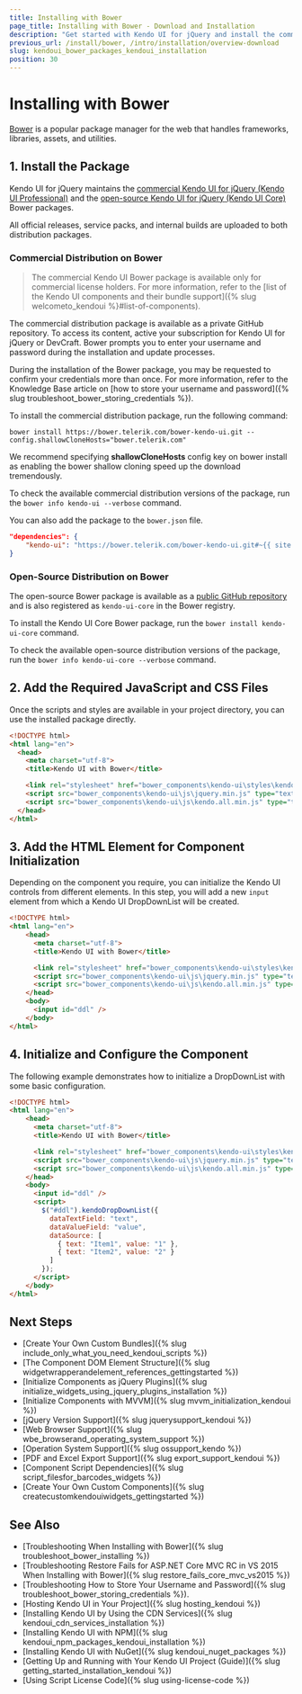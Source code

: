 ```yaml
---
title: Installing with Bower
page_title: Installing with Bower - Download and Installation 
description: "Get started with Kendo UI for jQuery and install the commercial or the open-source Kendo UI distributions by using the Bower package manager."
previous_url: /install/bower, /intro/installation/overview-download
slug: kendoui_bower_packages_kendoui_installation
position: 30
---
```


# Installing with Bower

[Bower](https://bower.io/) is a popular package manager for the web that handles frameworks, libraries, assets, and utilities.

## 1. Install the Package

Kendo UI for jQuery maintains the [commercial Kendo UI for jQuery (Kendo UI Professional)](#commercial-distribution-on-bower) and the [open-source Kendo UI for jQuery (Kendo UI Core)](#open-source-distribution-on-bower) Bower packages. 

All official releases, service packs, and internal builds are uploaded to both distribution packages.

### Commercial Distribution on Bower

> The commercial Kendo UI Bower package is available only for commercial license holders. For more information, refer to the [list of the Kendo UI components and their bundle support]({% slug welcometo_kendoui %}#list-of-components).

The commercial distribution package is available as a private GitHub repository. To access its content, active your subscription for Kendo UI for jQuery or DevCraft. Bower prompts you to enter your username and password during the installation and update processes. 

During the installation of the Bower package, you may be requested to confirm your credentials more than once. For more information, refer to the Knowledge Base article on [how to store your username and password]({% slug troubleshoot_bower_storing_credentials %}).

To install the commercial distribution package, run the following command:

```
bower install https://bower.telerik.com/bower-kendo-ui.git --config.shallowCloneHosts="bower.telerik.com"
```

We recommend specifying **shallowCloneHosts** config key on bower install as enabling the bower shallow cloning speed up the download tremendously. 

To check the available commercial distribution versions of the package, run the `bower info kendo-ui --verbose` command.

You can also add the package to the `bower.json` file.

```json
"dependencies": {
    "kendo-ui": "https://bower.telerik.com/bower-kendo-ui.git#~{{ site.cdnVersion }}"
}
```


### Open-Source Distribution on Bower

The open-source Bower package is available as a [public GitHub repository](https://github.com/kendo-labs/bower-kendo-ui) and is also registered as `kendo-ui-core` in the Bower registry. 

To install the Kendo UI Core Bower package, run the `bower install kendo-ui-core` command. 

To check the available open-source distribution versions of the package, run the `bower info kendo-ui-core --verbose` command.


## 2. Add the Required JavaScript and CSS Files

Once the scripts and styles are available in your project directory, you can use the installed package directly.

```html
<!DOCTYPE html>
<html lang="en">
  <head>
    <meta charset="utf-8">
    <title>Kendo UI with Bower</title>

    <link rel="stylesheet" href="bower_components\kendo-ui\styles\kendo.default-main.min.css">
    <script src="bower_components\kendo-ui\js\jquery.min.js" type="text/javascript" charset="utf-8"></script>
    <script src="bower_components\kendo-ui\js\kendo.all.min.js" type="text/javascript" charset="utf-8"></script>
  </head>
</html>
```

## 3. Add the HTML Element for Component Initialization

Depending on the component you require, you can initialize the Kendo UI controls from different elements. In this step, you will add a new `input` element from which a Kendo UI DropDownList will be created. 

```html
<!DOCTYPE html>
<html lang="en">
    <head>
      <meta charset="utf-8">
      <title>Kendo UI with Bower</title>

      <link rel="stylesheet" href="bower_components\kendo-ui\styles\kendo.default-main.min.css">
      <script src="bower_components\kendo-ui\js\jquery.min.js" type="text/javascript" charset="utf-8"></script>
      <script src="bower_components\kendo-ui\js\kendo.all.min.js" type="text/javascript" charset="utf-8"></script>
    </head>
    <body>
      <input id="ddl" />	  
    </body>
</html>
```

## 4. Initialize and Configure the Component

The following example demonstrates how to initialize a DropDownList with some basic configuration.

```html
<!DOCTYPE html>
<html lang="en">
    <head>
      <meta charset="utf-8">
      <title>Kendo UI with Bower</title>

      <link rel="stylesheet" href="bower_components\kendo-ui\styles\kendo.default-main.min.css">      
      <script src="bower_components\kendo-ui\js\jquery.min.js" type="text/javascript" charset="utf-8"></script>
      <script src="bower_components\kendo-ui\js\kendo.all.min.js" type="text/javascript" charset="utf-8"></script>
    </head>
    <body>
      <input id="ddl" />
      <script>
	    $("#ddl").kendoDropDownList({
          dataTextField: "text",
          dataValueField: "value",
          dataSource: [
            { text: "Item1", value: "1" },
            { text: "Item2", value: "2" }
          ]
        });
	  </script>	  
    </body>
</html>
```


## Next Steps

* [Create Your Own Custom Bundles]({% slug include_only_what_you_need_kendoui_scripts %})
* [The Component DOM Element Structure]({% slug widgetwrapperandelement_references_gettingstarted %})
* [Initialize Components as jQuery Plugins]({% slug initialize_widgets_using_jquery_plugins_installation %})
* [Initialize Components with MVVM]({% slug mvvm_initialization_kendoui %})
* [jQuery Version Support]({% slug jquerysupport_kendoui %})
* [Web Browser Support]({% slug wbe_browserand_operating_system_support %})
* [Operation System Support]({% slug ossupport_kendo %})
* [PDF and Excel Export Support]({% slug export_support_kendoui %})
* [Component Script Dependencies]({% slug script_filesfor_barcodes_widgets %})
* [Create Your Own Custom Components]({% slug createcustomkendouiwidgets_gettingstarted %})

## See Also

* [Troubleshooting When Installing with Bower]({% slug troubleshoot_bower_installing %})
* [Troubleshooting Restore Fails for ASP.NET Core MVC RC in VS 2015 When Installing with Bower]({% slug restore_fails_core_mvc_vs2015 %})
* [Troubleshooting How to Store Your Username and Password]({% slug troubleshoot_bower_storing_credentials %}).
* [Hosting Kendo UI in Your Project]({% slug hosting_kendoui %})
* [Installing Kendo UI by Using the CDN Services]({% slug kendoui_cdn_services_installation %})
* [Installing Kendo UI with NPM]({% slug kendoui_npm_packages_kendoui_installation %})
* [Installing Kendo UI with NuGet]({% slug kendoui_nuget_packages %})
* [Getting Up and Running with Your Kendo UI Project (Guide)]({% slug getting_started_installation_kendoui %})
* [Using Script License Code]({% slug using-license-code %})
